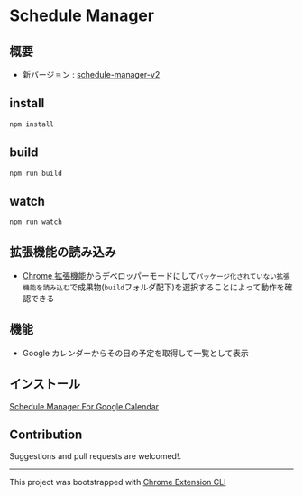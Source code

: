 # Schedule Manager

## 概要

- 新バージョン : [schedule-manager-v2](https://github.com/k-narusawa/schedule-manager-v2)

## install

```sh
npm install
```

## build

```sh
npm run build
```

## watch

```sh
npm run watch
```

## 拡張機能の読み込み

- [Chrome 拡張機能](chrome://extensions)からデベロッパーモードにして`パッケージ化されていない拡張機能を読み込む`で成果物(`build`フォルダ配下)を選択することによって動作を確認できる

## 機能

- Google カレンダーからその日の予定を取得して一覧として表示

## インストール

[Schedule Manager For Google Calendar](https://chrome.google.com/webstore/detail/schedule-manager-for-goog/ookamobccikmokomnncjfngnmfhkohdc?hl=ja&authuser=2)

## Contribution

Suggestions and pull requests are welcomed!.

---

This project was bootstrapped with [Chrome Extension CLI](https://github.com/dutiyesh/chrome-extension-cli)

